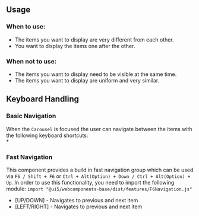 ## Usage

### When to use:

*   The items you want to display are very different from each other.
*   You want to display the items one after the other.

### When not to use:

*   The items you want to display need to be visible at the same time.
*   The items you want to display are uniform and very similar.

## Keyboard Handling

### Basic Navigation

When the `Carousel` is focused the user can navigate between the items with the following keyboard shortcuts:  
\*

### Fast Navigation

This component provides a build in fast navigation group which can be used via `F6 / Shift + F6` or `Ctrl + Alt(Option) + Down / Ctrl + Alt(Option) + Up`. In order to use this functionality, you need to import the following module: `import "@ui5/webcomponents-base/dist/features/F6Navigation.js"`  
  

*   \[UP/DOWN\] - Navigates to previous and next item
*   \[LEFT/RIGHT\] - Navigates to previous and next item